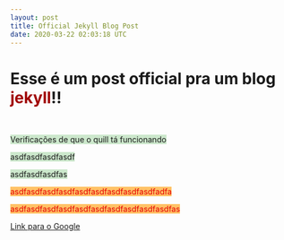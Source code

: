 ```yaml
---
layout: post
title: Official Jekyll Blog Post
date: 2020-03-22 02:03:18 UTC
---
```


<h1>Esse é um post official pra um blog <strong style="color: rgb(161, 0, 0);">jekyll</strong>!!</h1><p><br></p><p><span style="background-color: rgb(204, 232, 204);">Verificações de que o quill tá funcionando</span></p><p class="ql-indent-1"><span style="background-color: rgb(204, 232, 204);">asdfasdfasdfasdf</span></p><p class="ql-indent-2"><span style="background-color: rgb(204, 232, 204);">asdfasdfasdfas</span></p><p><span style="color: rgb(230, 0, 0); background-color: rgb(255, 194, 102);">asdfasdfasdfasdfasdfasdfasdfasdfasdfadfa</span></p><p><span style="color: rgb(230, 0, 0); background-color: rgb(255, 194, 102);">asdfasdfasdfasdfasdfasdfasdfasdfasdfasdfas</span></p><p><a href="www.google.com" target="_blank">Link para o Google</a></p>